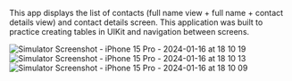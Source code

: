 This app displays the list of contacts (full name view + full name  + contact details view) and contact details screen. This application was built to practice creating tables in  UIKit and navigation between screens. 

![Simulator Screenshot - iPhone 15 Pro - 2024-01-16 at 18 10 19](https://github.com/Leralubiteklery/ContactList/assets/58272000/05c65711-faa7-4e4a-a3e7-b2dc59b604d4)
![Simulator Screenshot - iPhone 15 Pro - 2024-01-16 at 18 10 13](https://github.com/Leralubiteklery/ContactList/assets/58272000/453635dc-2910-4600-aabc-f1204bd56d18)
![Simulator Screenshot - iPhone 15 Pro - 2024-01-16 at 18 10 09](https://github.com/Leralubiteklery/ContactList/assets/58272000/d9fa96b1-4d79-4a07-8bf1-dd80a54ca890)
